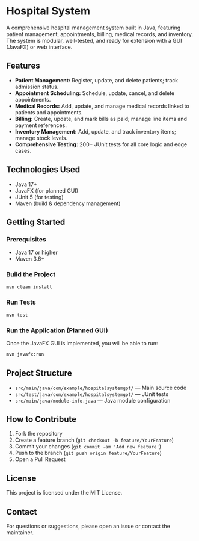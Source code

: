 # Hospital System

A comprehensive hospital management system built in Java, featuring patient management, appointments, billing, medical records, and inventory. The system is modular, well-tested, and ready for extension with a GUI (JavaFX) or web interface.

## Features
- **Patient Management:** Register, update, and delete patients; track admission status.
- **Appointment Scheduling:** Schedule, update, cancel, and delete appointments.
- **Medical Records:** Add, update, and manage medical records linked to patients and appointments.
- **Billing:** Create, update, and mark bills as paid; manage line items and payment references.
- **Inventory Management:** Add, update, and track inventory items; manage stock levels.
- **Comprehensive Testing:** 200+ JUnit tests for all core logic and edge cases.

## Technologies Used
- Java 17+
- JavaFX (for planned GUI)
- JUnit 5 (for testing)
- Maven (build & dependency management)

## Getting Started

### Prerequisites
- Java 17 or higher
- Maven 3.6+

### Build the Project
```sh
mvn clean install
```

### Run Tests
```sh
mvn test
```

### Run the Application (Planned GUI)
Once the JavaFX GUI is implemented, you will be able to run:
```sh
mvn javafx:run
```

## Project Structure
- `src/main/java/com/example/hospitalsystemgpt/` — Main source code
- `src/test/java/com/example/hospitalsystemgpt/` — JUnit tests
- `src/main/java/module-info.java` — Java module configuration

## How to Contribute
1. Fork the repository
2. Create a feature branch (`git checkout -b feature/YourFeature`)
3. Commit your changes (`git commit -am 'Add new feature'`)
4. Push to the branch (`git push origin feature/YourFeature`)
5. Open a Pull Request

## License
This project is licensed under the MIT License.

## Contact
For questions or suggestions, please open an issue or contact the maintainer. 